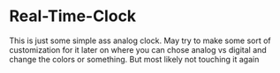 # Real-Time-Clock

This is just some simple ass analog clock. May try to make some sort of customization for it later on where you can chose analog vs digital and change the colors or something.
But most likely not touching it again

